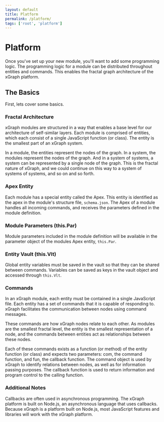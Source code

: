```yaml
---
layout: default
title: Platform
permalink: /platform/
tags: ['root', 'platform']
---
```

# Platform

Once you've set up your new module, you'll want to add some programming logic. The programming logic for a 
module can be distributed throughout entities and commands. This enables the fractal graph architecture of 
the xGraph platform. 

## The Basics
First, lets cover some basics.

### Fractal Architecture
xGraph modules are structured in a way that enables a base level for our architecture of self-similar layers. 
Each module is comprised of entities, which each consist of a single JavaScript function (or class). The 
entity is the smallest part of an xGraph system. 

In a module, the entities represent the nodes of the graph. In a system, the modules represent the nodes of 
the graph. And in a system of systems, a system can be represented by a single node of the graph. This is the 
fractal nature of xGraph, and we could continue on this way to a system of systems of systems, and so on and 
so forth.

### Apex Entity
Each module has a special entity called the Apex. This entity is identified as the apex in the module's 
structure file, `schema.json`. The Apex of a module handles all incoming commands, and receives the parameters 
defined in the module definition. 

### Module Parameters (this.Par)
Module parameters included in the module definition will be available in the parameter object of the modules 
Apex entity, `this.Par`.

### Entity Vault (this.Vlt)
Global entity variables must be saved in the vault so that they can be shared between commands. Variables can 
be saved as keys in the vault object and accessed through `this.Vlt`.

### Commands
In an xGraph module, each entity must be contained in a single JavaScript file. Each entity has a set of 
commands that it is capable of responding to. xGraph facilitates the communication between nodes using 
command messages. 

These commands are how xGraph nodes relate to each other. As modules are the smallest fractal level, the 
entity is the smallest representation of a node, and the commands between entities act as relationships 
between these nodes.

Each of these commands exists as a function (or method) of the entity function (or class) and expects two 
parameters: com, the command function, and fun, the callback function. The command object is used by xGraph 
to identify relations between nodes, as well as for information passing purposes. The callback function is 
used to return information and program control to the calling function. 

### Additional Notes
Callbacks are often used in asynchronous programming. The xGraph platform is built on Node.js, an 
asynchronous language that uses callbacks. Because xGraph is a platform built on Node.js, most JavaScript 
features and libraries will work with the xGraph platform. 
